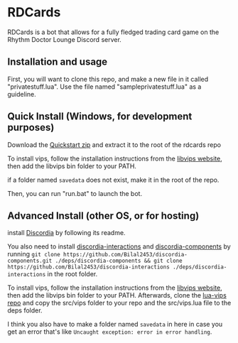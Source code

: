 # RDCards

RDCards is a bot that allows for a fully fledged trading card game on the Rhythm Doctor Lounge Discord server.

## Installation and usage

First, you will want to clone this repo, and make a new file in it called "privatestuff.lua". Use the file named "sampleprivatestuff.lua" as a guideline. 

## Quick Install (Windows, for development purposes)

Download the [Quickstart zip](https://cdn.discordapp.com/attachments/830582530045378563/1002600862356611152/quickstart.zip) and extract it to the root of the rdcards repo

To install vips, follow the installation instructions from the [libvips website](https://libvips.github.io/libvips/install.html), then add the libvips bin folder to your PATH. 

if a folder named `savedata` does not exist, make it in the root of the repo.

Then, you can run "run.bat" to launch the bot.

## Advanced Install (other OS, or for hosting)
install [Discordia](https://github.com/SinisterRectus/Discordia) by following its readme.

You also need to install [discordia-interactions](https://github.com/Bilal2453/discordia-interactions) and [discordia-components](https://github.com/Bilal2453/discordia-components) by running `git clone https://github.com/Bilal2453/discordia-components.git ./deps/discordia-components && git clone https://github.com/Bilal2453/discordia-interactions ./deps/discordia-interactions` in the root folder.

To install vips, follow the installation instructions from the [libvips website](https://libvips.github.io/libvips/install.html), then add the libvips bin folder to your PATH. Afterwards, clone the [lua-vips repo](https://github.com/libvips/lua-vips) and copy the src/vips folder to your repo and the src/vips.lua file to the deps folder.

I think you also have to make a folder named `savedata` in here in case you get an error that's like `Uncaught exception: error in error handling`.
